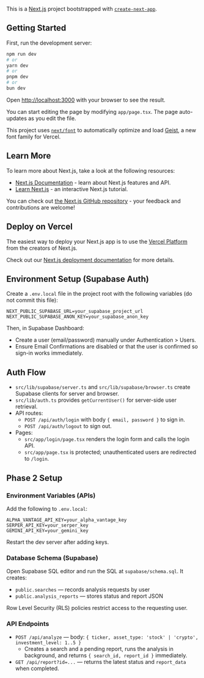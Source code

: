 This is a [Next.js](https://nextjs.org) project bootstrapped with [`create-next-app`](https://nextjs.org/docs/app/api-reference/cli/create-next-app).

## Getting Started

First, run the development server:

```bash
npm run dev
# or
yarn dev
# or
pnpm dev
# or
bun dev
```

Open [http://localhost:3000](http://localhost:3000) with your browser to see the result.

You can start editing the page by modifying `app/page.tsx`. The page auto-updates as you edit the file.

This project uses [`next/font`](https://nextjs.org/docs/app/building-your-application/optimizing/fonts) to automatically optimize and load [Geist](https://vercel.com/font), a new font family for Vercel.

## Learn More

To learn more about Next.js, take a look at the following resources:

- [Next.js Documentation](https://nextjs.org/docs) - learn about Next.js features and API.
- [Learn Next.js](https://nextjs.org/learn) - an interactive Next.js tutorial.

You can check out [the Next.js GitHub repository](https://github.com/vercel/next.js) - your feedback and contributions are welcome!

## Deploy on Vercel

The easiest way to deploy your Next.js app is to use the [Vercel Platform](https://vercel.com/new?utm_medium=default-template&filter=next.js&utm_source=create-next-app&utm_campaign=create-next-app-readme) from the creators of Next.js.

Check out our [Next.js deployment documentation](https://nextjs.org/docs/app/building-your-application/deploying) for more details.

## Environment Setup (Supabase Auth)

Create a `.env.local` file in the project root with the following variables (do not commit this file):

```
NEXT_PUBLIC_SUPABASE_URL=your_supabase_project_url
NEXT_PUBLIC_SUPABASE_ANON_KEY=your_supabase_anon_key
```

Then, in Supabase Dashboard:

- Create a user (email/password) manually under Authentication > Users.
- Ensure Email Confirmations are disabled or that the user is confirmed so sign-in works immediately.

## Auth Flow

- `src/lib/supabase/server.ts` and `src/lib/supabase/browser.ts` create Supabase clients for server and browser.
- `src/lib/auth.ts` provides `getCurrentUser()` for server-side user retrieval.
- API routes:
  - `POST /api/auth/login` with body `{ email, password }` to sign in.
  - `POST /api/auth/logout` to sign out.
- Pages:
  - `src/app/login/page.tsx` renders the login form and calls the login API.
  - `src/app/page.tsx` is protected; unauthenticated users are redirected to `/login`.

## Phase 2 Setup

### Environment Variables (APIs)

Add the following to `.env.local`:

```
ALPHA_VANTAGE_API_KEY=your_alpha_vantage_key
SERPER_API_KEY=your_serper_key
GEMINI_API_KEY=your_gemini_key
```

Restart the dev server after adding keys.

### Database Schema (Supabase)

Open Supabase SQL editor and run the SQL at `supabase/schema.sql`. It creates:

- `public.searches` — records analysis requests by user
- `public.analysis_reports` — stores status and report JSON

Row Level Security (RLS) policies restrict access to the requesting user.

### API Endpoints

- `POST /api/analyze` — body: `{ ticker, asset_type: 'stock' | 'crypto', investment_level: 1..5 }`
  - Creates a search and a pending report, runs the analysis in background, and returns `{ search_id, report_id }` immediately.
- `GET /api/report?id=...` — returns the latest status and `report_data` when completed.

